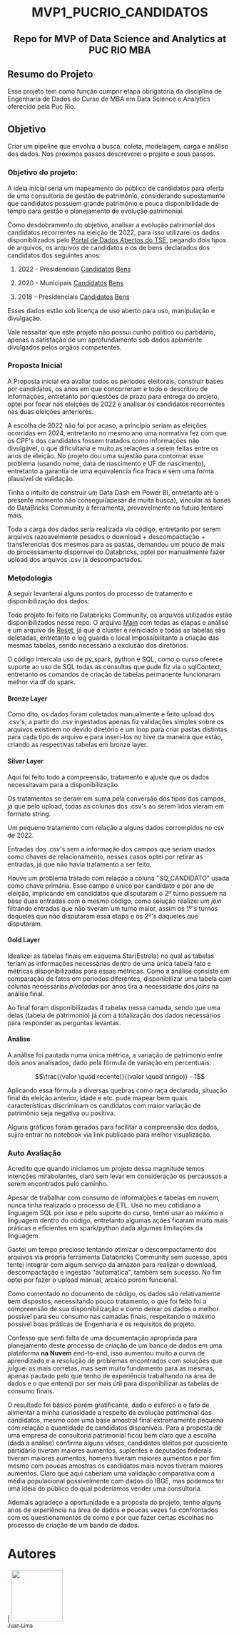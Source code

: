 <h1 align="center"> MVP1_PUCRIO_CANDIDATOS </h1> 
<h2 align="center">Repo for MVP of Data Science and Analytics at PUC RIO MBA</h2> 


## Resumo do Projeto
Esse projeto tem como função cumprir etapa obrigatória da disciplina de Engenharia de Dados do Curso de MBA em Data Science e Analytics oferecido pela Puc Rio.

## Objetivo
Criar um pipeline que envolva a busca, coleta, modelagem, carga e análise dos dados.
Nos próximos passos descreverei o projeto e seus passos.

### Objetivo do projeto:
A ideia inicial seria um mapeamento do público de candidatos para oferta de uma consultoria de gestão de patrimônio, considerando supostamente que candidatos possuem grande patrimônio e pouca disponibilidade de tempo para gestão e planejamento de evolução patrimonial.

Como desdobramento do objetivo, analisar a evolução patrimonial dos candidatos recorrentes na eleição de 2022, para isso utilizarei os dados disponibilizados pelo [Portal de Dados Abertos do TSE](https://dadosabertos.tse.jus.br/), pegando dois tipos de arquivos, os arquivos de candidatos e os de bens declarados dos candidatos dos seguintes anos:
1. 2022 - Presidenciais [Candidatos](https://dadosabertos.tse.jus.br/dataset/candidatos-2022/resource/435145fd-bc9d-446a-ac9d-273f585a0bb9) [Bens](https://dadosabertos.tse.jus.br/dataset/candidatos-2022/resource/fac824ef-8519-4c75-b634-378e6fcc717f)

2. 2020 - Municipais [Candidatos](https://dadosabertos.tse.jus.br/dataset/candidatos-2020-subtemas/resource/8187b1aa-5026-4908-a15a-0bf777ee6701) [Bens](https://dadosabertos.tse.jus.br/dataset/candidatos-2020-subtemas/resource/4b5e016e-feed-4ff6-bf86-78217927709a)

3. 2018 - Presidenciais [Candidatos](https://dadosabertos.tse.jus.br/dataset/candidatos-2018/resource/d9cb832e-fa52-4b62-8ee3-8d68d5620116) [Bens](https://dadosabertos.tse.jus.br/dataset/candidatos-2018/resource/84475557-764f-4457-9277-92b58fbb5f80)

Esses dados estão sob licença de uso aberto para uso, manipulação e divulgação.

Vale ressaltar que este projeto não possui cunho político ou partidário, apenas a satisfação de um aprofundamento sob dados aplamente divulgados pelos orgãos competentes.



### Proposta Inicial
A Proposta inicial era avaliar todos os períodos eleitorais, construir bases por candidatos, os anos em que concorreram e todo o descritivo de informações, entretanto por questões de prazo para entrega do projeto, optei por focar nas eleições de 2022 e analisar os candidatos recorrentes nas duas eleições anteriores.<br>

A escolha de 2022 não foi por acaso, a princípio seriam as eleições ocorridas em 2024, entretanto no mesmo ano uma normativa fez com que os CPF's dos candidatos fossem tratados como informações não divulgável, o que dificultaria e muito as relações a serem feitas entre os anos de eleição. No projeto dou uma sujestão para contornar esse problema (usando nome, data de nascimento e UF de nascimento), entretanto a garantia de uma equivalencia fica fraca e sem uma forma plausível de validação.<br>

Tinha o intuito de construir um Data Dash em Power BI, entretanto até o presente momento não consegui(apesar de muita busca), vincular as bases do DataBricks Community à ferramenta, provavelmente no futuro tentarei mais.<br>

Toda a carga dos dados seria realizada via código, entretanto por serem arquivos razoavelmente pesados o download + descompactação + transferencias dos mesmos para as pastas, demandou um pouco de mais do processamento disponível do Databricks, optei por manualmente fazer upload dos arquivos .csv já descompactados.

### Metodologia
A seguir levanterai alguns pontos do processo de tratamento e disponibilização dos dados:

Todo projeto foi feito no Databricks Community, os arquivos utilizados estão disponibilizados nesse repo.
O arquivo [Main](https://databricks-prod-cloudfront.cloud.databricks.com/public/4027ec902e239c93eaaa8714f173bcfc/3522802840626448/980842473257537/2192005160190208/latest.html) com todas as etapas e análise e um arquivo de [Reset](https://databricks-prod-cloudfront.cloud.databricks.com/public/4027ec902e239c93eaaa8714f173bcfc/3522802840626448/3568646841543170/2192005160190208/latest.html), já que o cluster é reiniciado e todas as tabelas são deletadas, entretanto o log guarda o local impossibilitanto a criação das mesmas tabelas, sendo necessário a exclusão dos diretórios.

O código intercala uso de py_spark, python e SQL, como o curso oferece suporte ao uso de SQL todas as consultas que pude fiz via o sqlContext, entretanto os comandos de criação de tabelas permanente funcionaram melhor via df do spark.

#### Bronze Layer
Como dito, os dados foram coletados manualmente e feito upload dos .csv's; a partir do .csv ingestados apenas fiz validações simples sobre os arquivos existirem no devido diretório e um loop para criar pastas distintas para cada tipo de arquivo e para inserí-los no hive da maneira que estão, criando as respectivas tabelas em bronze layer.

#### Silver Layer
Aqui foi feito todo a compreensão, tratamento e ajuste que os dados necessitavam para a disponibilização.

Os tratamentos se deram em suma pela conversão dos tipos dos campos, já que pelo upload, todas as colunas dos .csv's ao serem lidos vieram em formato string.

Um pequeno tratamento com relação a alguns dados corrompidos no csv de 2022.

Entradas dos .csv's sem a informação dos campos que seriam usados como chaves de relacionamento, nesses casos optei por retirar as entradas, já que não havia tratamento a ser feito.

Houve um problema tratado com relação a coluna "SQ_CANDIDATO" usada como chave primária. Esse campo é único por candidato e por ano de eleição, implicando em candidatos que disputaram o 2º turno possuem na base duas entradas com o mesmo código, como solução realizei um _join_  filtrando entradas que não tiveram um turno maior, assim os 1º's turnos daqueles que não disputaram essa etapa e os 2º's daqueles que disputaram.

#### Gold Layer
Idealizei as tabelas finais em esquema Star(Estrela) no qual as tabelas teriam as informações necessárias dentro de uma única tabela fato e métricas disponibilizadas para essas métricas.
Como a análise consiste em comparação de fatos em períodos diferentes, disponibilizar uma tabela com colunas necessárias _pivotadas_ por anos tira a necessidade dos _joins_ na análise final.

Ao final foram disponibilizadas 4 tabelas nessa camada, sendo que uma delas (tabela de patrimonio) já com a totalização dos dados necessários para responder as perguntas levantas.

#### Análise
A análise foi pautada numa única métrica, a variação de patrimonio entre dois anos analisados, dado pela fórmula de variação em percentuais: 


```math
\frac{(valor \quad recente)}{(valor \quad antigo)} - 1
```

Aplicando essa fórmula a diversas quebras como raça declarada, situação final da eleição anterior, idade e etc. pude mapear bem quais características discriminam os candidatos com maior variação de patrimônio seja negativa ou positiva.

Alguns gráficos foram gerados para facilitar a compreensão dos dados, sujiro entrar no notebook via link publicado para melhor visualização.


### Auto Avaliação
Acredito que quando iniciamos um projeto dessa magnitude temos intenções mirabolantes, claro sem levar em consideração os percaussos a serem encontrados pelo caminho.

Apesar de trabalhar com consumo de informações e tabelas em nuvem, nunca tinha realizado o processo de ETL. Uso no meu cotidiano a linguagem SQL por isso e pelo suporte do curso, tentei usar ao máximo a linguagem dentro do código, entretanto algumas ações ficaram muito mais práticas e eficientes em spark/python dada algumas limitações da linguagem.

Gastei um tempo precioso tentando otimizar o descompactamento dos arquivos via própria ferramenta Databricks Community sem sucesso, após tentei integrar com algum serviço da amazon para realizar o download, descompactação e ingestão "automática", também sem sucesso. No fim optei por fazer o upload manual, arcaico porém funcional.

Como comentado no documento de código, os dados são relativamente bem dispostos, necessitando pouco tratamento, o que foi feito foi a compreensão de sua disponibilização e como deixar os dados o melhor possível para seu consumo nas camadas finais, respeitando o máximo possível boas práticas de Engenharia e os requisitos do projeto.

Confesso que senti falta de uma documentação apropriada para planejamento deste processo de criação de um banco de dados em uma plataforma **na Nuvem** end-to-end, isso aumentou muito a curva de aprendizado e a resolução de problemas encontrados com soluções que julguei as mais corretas, mas sem muito fundamento para as mesmas, apenas pautado pelo que tenho de experiência trabalhando na área de dados e o que entendi por ser mais útil para disponibilizar as tabelas de consumo finais.

O resultado foi básico porém gratificante, dado o esforço e o fato de alimentar a minha curiosidade a respeito da evolução patrimonial dos candidatos, mesmo com uma base amostral final extremamente pequena com relação a quantidade de candidatos disponíveis. Para a proposta de uma empresa de consultoria patrimonial ficou bem claro que a escolha (dada a análise) confirma alguns viéses, candidatos eleitos por quosciente partidário tiveram maiores aumentos, suplentes e deputados federais tiveram maiores aumentos, homens tiveram maiores aumentos e por fim mesmo com poucas amostras os candidatos mais novos tiveram maiores aumentos. Claro que aqui caberiam uma validação comparativa com a média populacional possivelmente com dados do IBGE, mas podemos ter uma idéia do público do qual poderíamos vender uma consultoria. 

Ademais agradeço a oportunidade e a proposta do projeto, tenho alguns anos de experiência na área de dados e poucas vezes fui confrontados com os questionamentos de como e por que fazer certas escolhas no processo de criação de um bando de dados.

# Autores
| [<img src="https://avatars.githubusercontent.com/u/131409712?v=4"  width=115><br><sub>Juan Lima</sub>](https://github.com/GruveJL)




